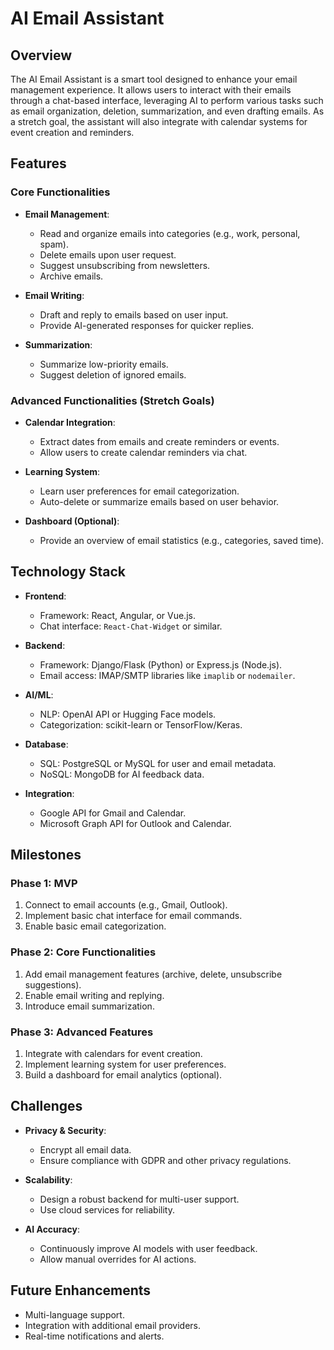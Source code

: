 # AI Email Assistant

## Overview
The AI Email Assistant is a smart tool designed to enhance your email management experience. It allows users to interact with their emails through a chat-based interface, leveraging AI to perform various tasks such as email organization, deletion, summarization, and even drafting emails. As a stretch goal, the assistant will also integrate with calendar systems for event creation and reminders.

## Features
### Core Functionalities
- **Email Management**:
  - Read and organize emails into categories (e.g., work, personal, spam).
  - Delete emails upon user request.
  - Suggest unsubscribing from newsletters.
  - Archive emails.

- **Email Writing**:
  - Draft and reply to emails based on user input.
  - Provide AI-generated responses for quicker replies.

- **Summarization**:
  - Summarize low-priority emails.
  - Suggest deletion of ignored emails.

### Advanced Functionalities (Stretch Goals)
- **Calendar Integration**:
  - Extract dates from emails and create reminders or events.
  - Allow users to create calendar reminders via chat.

- **Learning System**:
  - Learn user preferences for email categorization.
  - Auto-delete or summarize emails based on user behavior.

- **Dashboard (Optional)**:
  - Provide an overview of email statistics (e.g., categories, saved time).

## Technology Stack
- **Frontend**:
  - Framework: React, Angular, or Vue.js.
  - Chat interface: `React-Chat-Widget` or similar.

- **Backend**:
  - Framework: Django/Flask (Python) or Express.js (Node.js).
  - Email access: IMAP/SMTP libraries like `imaplib` or `nodemailer`.

- **AI/ML**:
  - NLP: OpenAI API or Hugging Face models.
  - Categorization: scikit-learn or TensorFlow/Keras.

- **Database**:
  - SQL: PostgreSQL or MySQL for user and email metadata.
  - NoSQL: MongoDB for AI feedback data.

- **Integration**:
  - Google API for Gmail and Calendar.
  - Microsoft Graph API for Outlook and Calendar.

## Milestones
### Phase 1: MVP
1. Connect to email accounts (e.g., Gmail, Outlook).
2. Implement basic chat interface for email commands.
3. Enable basic email categorization.

### Phase 2: Core Functionalities
1. Add email management features (archive, delete, unsubscribe suggestions).
2. Enable email writing and replying.
3. Introduce email summarization.

### Phase 3: Advanced Features
1. Integrate with calendars for event creation.
2. Implement learning system for user preferences.
3. Build a dashboard for email analytics (optional).

## Challenges
- **Privacy & Security**:
  - Encrypt all email data.
  - Ensure compliance with GDPR and other privacy regulations.

- **Scalability**:
  - Design a robust backend for multi-user support.
  - Use cloud services for reliability.

- **AI Accuracy**:
  - Continuously improve AI models with user feedback.
  - Allow manual overrides for AI actions.

## Future Enhancements
- Multi-language support.
- Integration with additional email providers.
- Real-time notifications and alerts.
